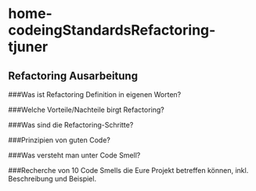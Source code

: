 # home-codeingStandardsRefactoring-tjuner
## Refactoring Ausarbeitung
###Was ist Refactoring Definition in eigenen Worten?


###Welche Vorteile/Nachteile birgt Refactoring?


###Was sind die Refactoring-Schritte?


###Prinzipien von guten Code?


###Was versteht man unter Code Smell?

###Recherche von 10 Code Smells die Eure Projekt betreffen können, inkl. Beschreibung und Beispiel.
